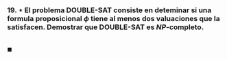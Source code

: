 ### 19. ⋆ El problema DOUBLE-SAT consiste en deteminar si una formula proposicional $\phi$ tiene al menos dos valuaciones que la satisfacen. Demostrar que DOUBLE-SAT es $NP$-completo.

\
$\blacksquare$
